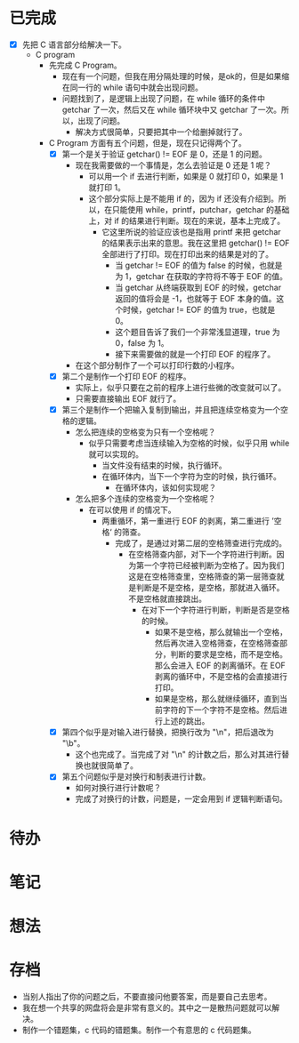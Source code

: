 # 已完成
- [x] 先把 C 语言部分给解决一下。
	- C program
		- 先完成 C Program。
			- 现在有一个问题，但我在用分隔处理的时候，是ok的，但是如果缩在同一行的 while 语句中就会出现问题。
			- 问题找到了，是逻辑上出现了问题，在 while 循环的条件中 getchar 了一次，然后又在 while 循环块中又 getchar 了一次。所以，出现了问题。
				- 解决方式很简单，只要把其中一个给删掉就行了。
		- C Program 方面有五个问题，但是，现在只记得两个了。
			- [x] 第一个是关于验证 getchar() != EOF 是 0，还是 1 的问题。
				- 现在我需要做的一个事情是，怎么去验证是 0 还是 1 呢？
					- 可以用一个 if 去进行判断，如果是 0 就打印 0，如果是 1 就打印 1。
					- 这个部分实际上是不能用 if 的，因为 if 还没有介绍到。所以，在只能使用 while，printf，putchar，getchar 的基础上，对 if 的结果进行判断。现在的来说，基本上完成了。
						- 它这里所说的验证应该也是指用 printf 来把 getchar 的结果表示出来的意思。我在这里把 getchar() != EOF 全部进行了打印。现在打印出来的结果是对的了。
							- 当 getchar != EOF 的值为 false 的时候，也就是为 1，getchar 在获取的字符将不等于 EOF 的值。
							- 当 getchar 从终端获取到 EOF 的时候，getchar 返回的值将会是 -1，也就等于 EOF 本身的值。这个时候，getchar != EOF 的值为 true，也就是 0。
							- 这个题目告诉了我们一个非常浅显道理，true 为 0，false 为 1。
							- 接下来需要做的就是一个打印 EOF 的程序了。
				- 在这个部分制作了一个可以打印行数的小程序。
			- [x] 第二个是制作一个打印 EOF 的程序。
				- 实际上，似乎只要在之前的程序上进行些微的改变就可以了。
				- 只需要直接输出 EOF 就行了。
			- [x] 第三个是制作一个把输入复制到输出，并且把连续空格变为一个空格的逻辑。
				- 怎么把连续的空格变为只有一个空格呢？
					- 似乎只需要考虑当连续输入为空格的时候，似乎只用 while 就可以实现的。
						- 当文件没有结束的时候，执行循环。
						- 在循环体内，当下一个字符为空的时候，执行循环。
							- 在循环体内，该如何实现呢？
				- 怎么把多个连续的空格变为一个空格呢？
					- 在可以使用 if 的情况下。
						- 两重循环，第一重进行 EOF 的剥离，第二重进行 ’空格‘ 的筛查。
							- 完成了，是通过对第二层的空格筛查进行完成的。
								- 在空格筛查内部，对下一个字符进行判断。因为第一个字符已经被判断为空格了。因为我们这是在空格筛查里，空格筛查的第一层筛查就是判断是不是空格，是空格，那就进入循环。不是空格就直接跳出。
									- 在对下一个字符进行判断，判断是否是空格的时候。
										- 如果不是空格，那么就输出一个空格，然后再次进入空格筛查，在空格筛查部分，判断的要求是空格，而不是空格。那么会进入 EOF 的剥离循环。在 EOF 剥离的循环中，不是空格的会直接进行打印。
										- 如果是空格，那么就继续循环，直到当前字符的下一个字符不是空格。然后进行上述的跳出。
			- [x] 第四个似乎是对输入进行替换，把换行改为 "\n"，把后退改为 "\b"。
				- 这个也完成了。当完成了对 "\n" 的计数之后，那么对其进行替换也就很简单了。
			- [x] 第五个问题似乎是对换行和制表进行计数。
				- 如何对换行进行计数呢？
				- 完成了对换行的计数，问题是，一定会用到 if 逻辑判断语句。

# 待办


# 笔记

# 想法




# 存档
- 当别人指出了你的问题之后，不要直接问他要答案，而是要自己去思考。
- 我在想一个共享的网盘将会是非常有意义的。其中之一是散热问题就可以解决。
- 制作一个错题集，c 代码的错题集。制作一个有意思的 c 代码题集。
